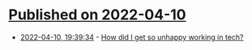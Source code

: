 # [Published on 2022-04-10](index.md)

* [2022-04-10, 19:39:34](https://news.ycombinator.com/item?id=30980893) - [How did I get so unhappy working in tech?](https://thebuffgopher.substack.com/p/how-did-i-get-so-unhappy-working)
